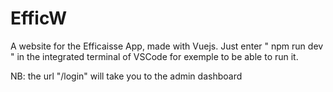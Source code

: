 # EfficW

A website for the Efficaisse App, made with Vuejs. 
Just enter " npm run dev "  in the integrated terminal of VSCode for exemple to be able to run it. 

NB: the url "/login" will take you to the admin dashboard
